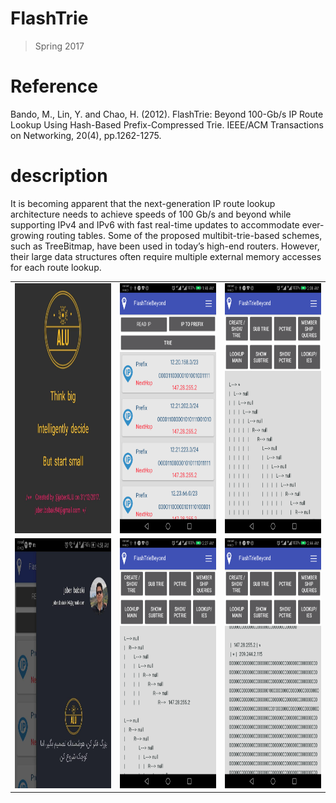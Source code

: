 # FlashTrie
> Spring 2017
# Reference
Bando, M., Lin, Y. and Chao, H. (2012). FlashTrie: Beyond 100-Gb/s IP Route Lookup Using Hash-Based Prefix-Compressed Trie. IEEE/ACM Transactions on Networking, 20(4), pp.1262-1275.

# description
It is becoming apparent that the next-generation IP route lookup architecture needs to achieve speeds of 100 Gb/s and beyond while supporting IPv4 and IPv6 with fast real-time updates to accommodate ever-growing routing tables. Some of the proposed multibit-trie-based schemes, such as TreeBitmap, have been used in today’s high-end routers. However, their large data structures often require multiple external memory accesses for each route lookup.
<table style="width:100%">
  <tr>
    <td><img src="https://github.com/JaberBabaki/FlashTrie-Beyond/blob/master/HPSR-PR1-%2096131020/screenShot/1.jpg" width="300" height="400" /></td>
    <td><img src="https://github.com/JaberBabaki/FlashTrie-Beyond/blob/master/HPSR-PR1-%2096131020/screenShot/2.png" width="300" height="400" /></td>
    <td><img src="https://github.com/JaberBabaki/FlashTrie-Beyond/blob/master/HPSR-PR1-%2096131020/screenShot/3.png" width="300" height="400" /></td>
  </tr>
    <tr>
    <td><img src="https://github.com/JaberBabaki/FlashTrie-Beyond/blob/master/HPSR-PR1-%2096131020/screenShot/4.jpg" width="300" height="400" /></td>
    <td><img src="https://github.com/JaberBabaki/FlashTrie-Beyond/blob/master/HPSR-PR1-%2096131020/screenShot/5.png" width="300" height="400" /></td>
    <td><img src="https://github.com/JaberBabaki/FlashTrie-Beyond/blob/master/HPSR-PR1-%2096131020/screenShot/6.png" width="300" height="400" /></td>
  </tr>
</table>
